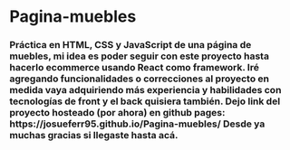 # Pagina-muebles
<h3>Práctica en HTML, CSS y JavaScript de una página de muebles, mi idea es poder seguir con este proyecto hasta hacerlo ecommerce usando React como framework.
Iré agregando funcionalidades o correcciones al proyecto en medida vaya adquiriendo más experiencia y habilidades con tecnologías de front y el back quisiera también.
Dejo link del proyecto hosteado (por ahora) en github pages: https://josueferr95.github.io/Pagina-muebles/
Desde ya muchas gracias si llegaste hasta acá.</h3>
